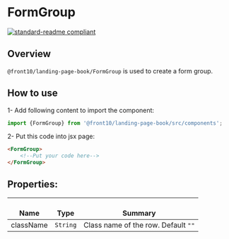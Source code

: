 # FormGroup

[![standard-readme compliant](https://img.shields.io/badge/standard--readme-OK-green.svg?style=flat-square)](https://github.com/RichardLitt/standard-readme)

## Overview
`@front10/landing-page-book/FormGroup` is used to create a form group.

## How to use
1- Add following content to import the component:
```js
import {FormGroup} from '@front10/landing-page-book/src/components';
```

2- Put this code into jsx page:
```html
<FormGroup>
    <!--Put your code here-->
</FormGroup>
```

## Properties:

| </br>Name   | </br>Type | </br>Summary                                                                                 | 
| ------------| - | ------------------------------------------------------------------------------------------------------ |
| className      | `String` | Class name of the row. Default `""` |
